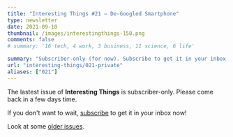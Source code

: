 ```yaml
---
title: "Interesting Things #21 — De-Googled Smartphone"
type: newsletter
date: 2021-09-10
thumbnail: /images/interestingthings-150.png
comments: false
# summary: '16 tech, 4 work, 3 business, 11 science, 6 life'

summary: "Subscriber-only (for now). Subscribe to get it in your inbox now!"
url: "interesting-things/021-private"
aliases: ["021"]
---
```


The lastest issue of **Interesting Things** is subscriber-only. Please come back in a few days time.

If you don't want to wait, [subscribe](/newsletter) to get it in your inbox now!

Look at some [older issues](/interesting-things).
